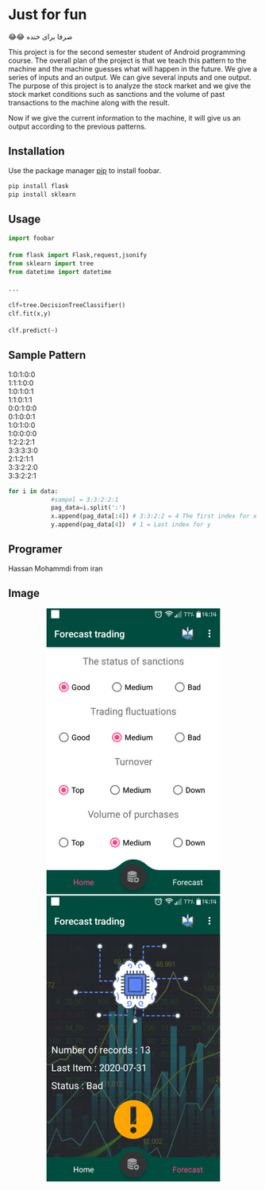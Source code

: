 # Just for fun

😂😂 صرفا برای خنده 

This project is for the second semester student of Android programming course.
The overall plan of the project is that we teach this pattern to the machine and the machine guesses what will happen in the future.
We give a series of inputs and an output. We can give several inputs and one output.
The purpose of this project is to analyze the stock market and we give the stock market conditions such as sanctions and the volume of past transactions to the machine along with the result.

Now if we give the current information to the machine, it will give us an output according to the previous patterns.

## Installation

Use the package manager [pip](https://pip.pypa.io/en/stable/) to install foobar.

```bash
pip install flask
pip install sklearn
```

## Usage

```python
import foobar

from flask import Flask,request,jsonify
from sklearn import tree
from datetime import datetime

...

clf=tree.DecisionTreeClassifier()
clf.fit(x,y)

clf.predict(~)

```
## Sample Pattern

1:0:1:0:0<br>
1:1:1:0:0<br>
1:0:1:0:1<br>
1:1:0:1:1<br>
0:0:1:0:0<br>
0:1:0:0:1<br>
1:0:1:0:0<br>
1:0:0:0:0<br>
1:2:2:2:1<br>
3:3:3:3:0<br>
2:1:2:1:1<br>
3:3:2:2:0<br>
3:3:2:2:1<br>

```python
for i in data:
            #sampel = 3:3:2:2:1
            pag_data=i.split(':')
            x.append(pag_data[:4]) # 3:3:2:2 = 4 The first index for x
            y.append(pag_data[4])  # 1 = Last index for y
```

## Programer
Hassan Mohammdi
from iran

## Image
<p align="center">
  <img src="https://github.com/HSNHK/Forecast-trading/blob/master/2020-07-31-14-14-11(1).png" width="350" title="hover text">
  <img src="https://github.com/HSNHK/Forecast-trading/blob/master/2020-07-31-14-14-04(3).png" width="350" alt="accessibility text">
</p>
